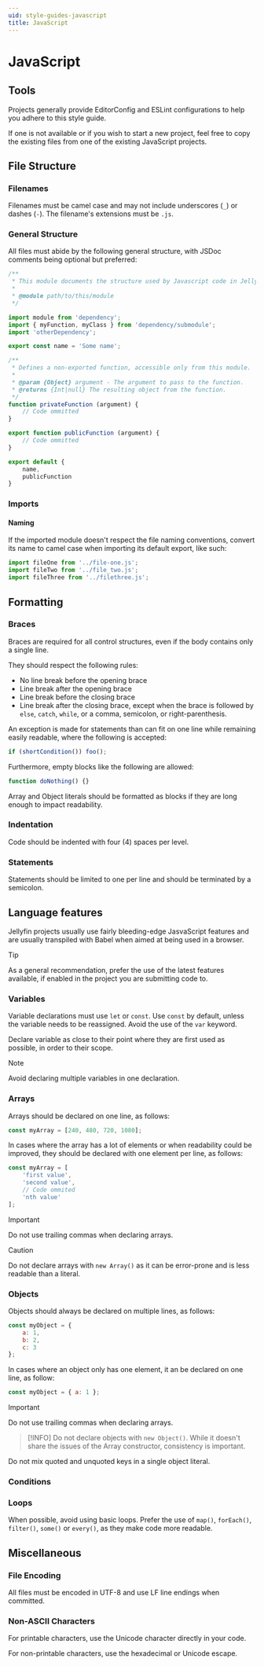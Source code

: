 ```yaml
---
uid: style-guides-javascript
title: JavaScript
---
```


# JavaScript

## Tools

Projects generally provide EditorConfig and ESLint configurations to help you adhere to this style guide.

If one is not available or if you wish to start a new project, feel free to copy the existing files from one of the existing JavaScript projects.

## File Structure

### Filenames

Filenames must be camel case and may not include underscores (`_`) or dashes (`-`). The filename's extensions must be `.js`.

### General Structure

All files must abide by the following general structure, with JSDoc comments being optional but preferred:

```javascript
/**
 * This module documents the structure used by Javascript code in Jellyfin.
 *
 * @module path/to/this/module
 */

import module from 'dependency';
import { myFunction, myClass } from 'dependency/submodule';
import 'otherDependency';

export const name = 'Some name';

/**
 * Defines a non-exported function, accessible only from this module.
 *
 * @param {Object} argument - The argument to pass to the function.
 * @returns {Int|null} The resulting object from the function.
 */
function privateFunction (argument) {
    // Code ommitted
}

export function publicFunction (argument) {
    // Code ommitted
}

export default {
    name,
    publicFunction
}

```

### Imports

#### Naming

If the imported module doesn't respect the file naming conventions, convert its name to camel case when importing its default export, like such:

```javascript
import fileOne from '../file-one.js';
import fileTwo from '../file_two.js';
import fileThree from '../filethree.js';
```

## Formatting

### Braces

Braces are required for all control structures, even if the body contains only a single line.

They should respect the following rules:

* No line break before the opening brace
* Line break after the opening brace
* Line break before the closing brace
* Line break after the closing brace, except when the brace is followed by `else`, `catch`, `while`, or a comma, semicolon, or right-parenthesis.

An exception is made for statements than can fit on one line while remaining easily readable, where the following is accepted:

```javascript
if (shortCondition()) foo();
```

Furthermore, empty blocks like the following are allowed:

```javascript
function doNothing() {}
```

Array and Object literals should be formatted as blocks if they are long enough to impact readability.

### Indentation

Code should be indented with four (4) spaces per level.

### Statements

Statements should be limited to one per line and should be terminated by a semicolon.

## Language features

Jellyfin projects usually use fairly bleeding-edge JasvaScript features and are usually transpiled with Babel when aimed at being used in a browser.

> [!TIP]
> As a general recommendation, prefer the use of the latest features available, if enabled in the project you are submitting code to.

### Variables

Variable declarations must use `let` or `const`. Use `const` by default, unless the variable needs to be reassigned. Avoid the use of the `var` keyword.

Declare variable as close to their point where they are first used as possible, in order to their scope.

> [!NOTE]
> Avoid declaring multiple variables in one declaration.


### Arrays

Arrays should be declared on one line, as follows:

```javascript
const myArray = [240, 480, 720, 1080];
```

In cases where the array has a lot of elements or when readability could be improved, they should be declared with one element per line, as follows:

```javascript
const myArray = [
    'first value',
    'second value',
    // Code ommited
    'nth value'
];
```

> [!IMPORTANT]
> Do not use trailing commas when declaring arrays.

> [!CAUTION]
> Do not declare arrays with `new Array()` as it can be error-prone and is less readable than a literal.

### Objects

Objects should always be declared on multiple lines, as follows:

```javascript
const myObject = {
    a: 1,
    b: 2,
    c: 3
};
```

In cases where an object only has one element, it an be declared on one line, as follow:

```javascript
const myObject = { a: 1 };
```

> [!IMPORTANT]
> Do not use trailing commas when declaring arrays.

> [!INFO]
> Do not declare objects with `new Object()`. While it doesn't share the issues of the Array constructor, consistency is important.

Do not mix quoted and unquoted keys in a single object literal.


### Conditions

### Loops

When possible, avoid using basic loops. Prefer the use of `map()`, `forEach()`, `filter()`, `some()` or `every()`, as they make code more readable.

## Miscellaneous

### File Encoding

All files must be encoded in UTF-8 and use LF line endings when committed.

### Non-ASCII Characters

For printable characters, use the Unicode character directly in your code.

For non-printable characters, use the hexadecimal or Unicode escape.
